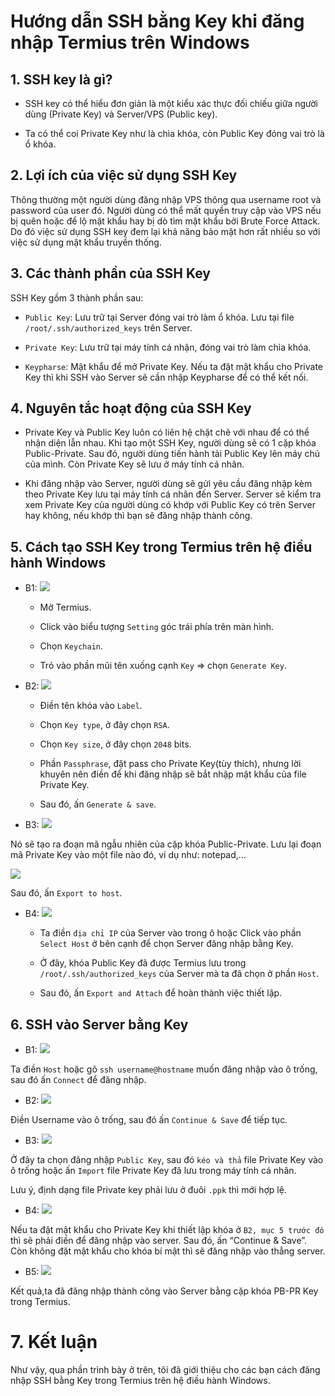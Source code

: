 # Hướng dẫn SSH bằng Key khi đăng nhập Termius trên Windows

## 1. SSH key là gì?

- SSH key có thể hiểu đơn giản là một kiểu xác thực đối chiếu giữa người dùng (Private Key) và Server/VPS (Public key).

- Ta có thể coi Private Key như là chìa khóa, còn Public Key đóng vai trò là ổ khóa.

## 2. Lợi ích của việc sử dụng SSH Key

Thông thường một người dùng đăng nhập VPS thông qua username root và password của user đó. Người dùng có thể mất quyền truy cập vào VPS nếu bị quên hoặc để lộ mật khẩu hay bị dò tìm mật khẩu bởi Brute Force Attack. Do đó việc sử dụng SSH key đem lại khả năng bảo mật hơn rất nhiều so với việc sử dụng mật khẩu truyền thống.

## 3. Các thành phần của SSH Key

SSH Key gồm 3 thành phần sau:

- `Public Key`: Lưu trữ tại Server đóng vai trò làm ổ khóa. Lưu tại file `/root/.ssh/authorized_keys` trên Server.

- `Private Key`: Lưu trữ tại máy tính cá nhận, đóng vai trò làm chìa khóa.

- `Keypharse`: Mật khẩu để mở Private Key. Nếu ta đặt mật khẩu cho Private Key thì khi SSH vào Server sẽ cần nhập Keypharse để có thể kết nối.

## 4. Nguyên tắc hoạt động của SSH Key

- Private Key và Public Key luôn có liên hệ chặt chẽ với nhau để có thể nhận diện lẫn nhau. Khi tạo một SSH Key, người dùng sẽ có 1 cặp khóa Public-Private. Sau đó, người dùng tiến hành tải Public Key lên máy chủ của mình. Còn Private Key sẽ lưu ở máy tính cá nhân.

- Khi đăng nhập vào Server, người dùng sẽ gửi yêu cầu đăng nhập kèm theo Private Key lưu tại máy tính cá nhân đến Server. Server sẽ kiểm tra xem Private Key của người dùng có khớp với Public Key có trên Server hay không, nếu khớp thì bạn sẽ đăng nhập thành công.

## 5. Cách tạo SSH Key trong Termius trên hệ điều hành Windows

- B1: 
![](./image/a1.png)

	+ Mở Termius.

	+ Click vào biểu tượng `Setting` góc trái phía trên màn hình. 

	+ Chọn `Keychain`.
	
	+ Trỏ vào phần mũi tên xuống cạnh `Key` => chọn `Generate Key`.

- B2: 
![](./image/a2.png)

	+ Điền tên khóa vào `Label`. 

	+ Chọn `Key type`, ở đây chọn `RSA`.

	+ Chọn `Key size`, ở đây chọn `2048` bits.

	+ Phần `Passphrase`, đặt pass cho Private Key(tùy thích), nhưng lời khuyên nên điền để khi đăng nhập sẽ bắt nhập mật khẩu của file Private Key.
	
	+ Sau đó, ấn `Generate & save`.

- B3: 
![](./image/a3.png)

Nó sẽ tạo ra đoạn mã ngẫu nhiên của cặp khóa Public-Private. Lưu lại đoạn mã Private Key vào một file nào đó, ví dụ như: notepad,…

![](./image/a5.png)

Sau đó, ấn `Export to host`.

- B4: 
![](./image/a6.png)

	+ Ta điền `địa chỉ IP` của Server vào trong ô hoặc Click vào phần `Select Host` ở bên cạnh để chọn Server đăng nhập bằng Key.

	+ Ở đây, khóa Public Key đã được Termius lưu trong `/root/.ssh/authorized_keys` của Server mà ta đã chọn ở phần `Host`.

	+ Sau đó, ấn `Export and Attach` để hoàn thành việc thiết lập.

## 6. SSH vào Server bằng Key

- B1:
![](./image/dn1.png)

Ta điền `Host` hoặc gõ `ssh username@hostname` muốn đăng nhập vào ô trống, sau đó ấn `Connect` để đăng nhập.

- B2:
![](./image/dn2.png)

Điền Username vào ô trống, sau đó ấn `Continue & Save` để tiếp tục.

- B3:
![](./image/dn3.png) 

Ở đây ta chọn đăng nhập `Public Key`, sau đó `kéo và thả` file Private Key vào ô trống hoặc ấn `Import` file Private Key đã lưu trong máy tính cá nhân. 

Lưu ý, định dạng file Private key phải lưu ở đuôi `.ppk` thì mới hợp lệ.

- B4:
![](./image/dn4.png)

Nếu ta đặt mật khẩu cho Private Key khi thiết lập khóa ở `B2, mục 5 trước đó` thì sẽ phải điền để đăng nhập vào server. Sau đó, ấn “Continue & Save”. 
Còn không đặt mật khẩu cho khóa bí mật thì sẽ đăng nhập vào thẳng server.

- B5:
![](./image/dn5.png)

Kết quả,ta đã đăng nhập thành công vào Server bằng cặp khóa PB-PR Key trong Termius.

# 7. Kết luận

Như vậy, qua phần trình bày ở trên, tôi đã giới thiệu cho các bạn cách đăng nhập SSH bằng Key trong Termius trên hệ điều hành Windows.




